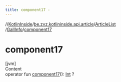 ```yaml
---
title: component17 -
---
```

//[KotlinInside](../../../index.md)/[be.zvz.kotlininside.api.article](../../index.md)/[ArticleList](../index.md)
/[GallInfo](index.md)/[component17](component17.md)

# component17

[jvm]  
Content  
operator fun [component17](component17.md)(): [Int](https://kotlinlang.org/api/latest/jvm/stdlib/kotlin/-int/index.html)
?  



